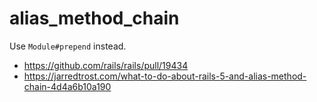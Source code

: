 # alias_method_chain

Use `Module#prepend` instead.

* https://github.com/rails/rails/pull/19434
* https://jarredtrost.com/what-to-do-about-rails-5-and-alias-method-chain-4d4a6b10a190
